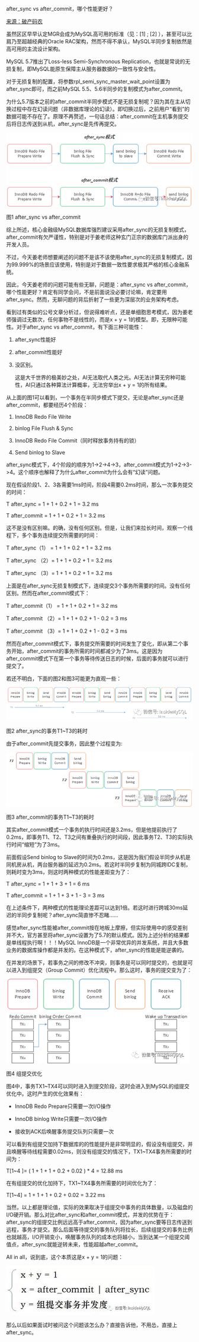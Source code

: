 after_sync vs after_commit，哪个性能更好？ 

<u>来源：破产码农</u>

虽然区区早早认定MGR会成为MySQL高可用的标准（见：[1] ; [2] ），甚至可以比肩乃至超越经典的Oracle RAC架构，然而不得不承认，MySQL半同步复制依然是高可用的主流设计架构。

MySQL 5.7推出了Loss-less Semi-Synchronous Replication，也就是常说的无损复制，即MySQL能原生保障主从服务器数据的一致性与安全性。

对于无损复制的配置，将参数rpl_semi_sync_master_wait_point设置为after_sync即可，而之前MySQL 5.5、5.6半同步的复制模式为after_commit。

为什么5.7版本之前的after_commit半同步模式不是无损复制呢？因为其在主从切换过程中存在幻读问题（非数据库理论的幻读）。即切换过后，之前用户“看到”的数据可能不存在了。原理不再赘述，一句话总结：after_commit在主机事务提交后将日志传送到从机，after_sync是先传再提交。

![](..//pic/1.png)

图1 after_sync vs after_commit

综上所述，核心金融级MySQL数据库强烈建议采用after_sync的无损复制模式，after_commit有欠严谨性，特别是对于姜老师这种玄门正宗的数据库门派出身的开发人员。

不过，今天姜老师想要阐述的问题不是该不该使用after_sync的无损复制模式，因为99.999%的场景应该使用，特别是对于数据一致性要求极其严格的核心金融系统。

因此，今天姜老师的问题可能有些无聊，问题是：after_sync vs after_commit，哪个性能更好？肯定有同学会问，不是前面说没必要讨论嘛，肯定要用after_sync。然而，无聊问题的背后折射了一些更为深层次的业务架构考虑。

看到过有类似的公号文章分析过，但说得难听点，还是单细胞思考模式，因为姜老师强调过无数次，任何事物不是线性的，而是x + y = 1的模型。即，无限种可能性。对于after_sync vs after_commit，有下面三种可能性：

1. after_sync性能好 

2. after_commit性能好 

3. 没区别。
   
   这是大千世界的极美妙之处，AI无法取代人类之光。AI无法计算无穷种可能性，AI只通过各种算法计算概率，无法穷举出x + y = 1的所有结果。

从上面的图1可以看到，一个事务在半同步模式下提交，无论是after_sync还是after_commit，都要经历4个阶段：

1. InnoDB Redo File Write

2. binlog File Flush & Sync

3. InnoDB Redo File Commit（同时释放事务持有的锁）

4. Send binlog to Slave

after_sync模式下，4个阶段的顺序为1->2->4->3，after_commit模式为1->2->3->4。这个顺序也解释了为什么after_commit为什么会有“幻读”问题。

现在假设阶段1、2、3各需要1ms时间，阶段4需要0.2ms时间，那么一次事务提交的时间：

T after_sync = 1 + 1 + 0.2 + 1 = 3.2 ms

T after_commit = 1 + 1 + 0.2 + 1 = 3.2 ms

这不是没有区别嘛。的确，没有任何区别。但是，让我们来拉长时间，观察一个线程下，多个事务连续提交所需要的时间：

T after_sync（1） = 1 + 1 + 0.2 + 1 = 3.2 ms

T after_sync （2）= 1 + 1 + 0.2 + 1 = 3.2 ms

T after_sync （3）= 1 + 1 + 0.2 + 1 = 3.2 ms

上面是在after_sync无损复制模式下，连续提交3个事务所需要的时间。没有任何区别。然而在after_commit模式下：

T after_commit（1） = 1 + 1 + 0.2 + 1 = 3.2 ms

T after_commit （2）= 1 + 1 + 0.2 + 1 - 0.2 = 3 ms

T after_commit （3）= 1 + 1 + 0.2 + 1 - 0.2 = 3 ms

然而在after_commit模式下，事务提交所需要的时间发生了变化，即从第二个事务开始，after_commit的事务所需的时间都减少为了3ms。这是因为after_commit模式下在第一个事务等待传送日志的时候，后面的事务就可以进行提交了。

若还不明白，下面的图2和图3可能更为直观一些：

![](../pic/2.png)

图2 after_sync的事务T1~T3的耗时

由于after_commit先提交事务，因此整个过程变为:

![](../pic/3.png)

图3 after_commit的事务T1~T3的耗时

其实after_commit模式一个事务的执行时间还是3.2ms，但是他提前执行了0.2ms，即事务T1、T2、T3之间有重叠执行的时间段，因此事务T2、T3的实际执行时间“缩短”为了3ms。

前面假设Send binlog to Slave的时间为0.2ms，这是因为我们假设半同步从机是同机房从机，两台服务器的延迟为0.2ms。若这时半同步复制为同城跨IDC复制，则耗时变为3ms，则这时两种模式的性能差距变为了：

T after_sync = 1 + 1 + 3 + 1 = 6 ms

T after_commit = 1 + 1 + 3 + 1 - 3 = 3 ms

在上述条件下，两种模式的性能理论差距可以达到1倍。若这时进行跨城30ms延迟的半同步复制呢？after_sync简直惨不忍睹......

感觉after_sync性能被after_commit按在地板上摩擦，但实际使用中的感受差别并不大，官方甚至将after_sync设置为了5.7的默认模式。因为上述分析的结果都是单线程执行啊！！！MySQL InnoDB是一个非常优异的并发系统，并且大多数业务的数据库操作都是并发的。在这种模式下，after_sync的性能是能逆袭的。

在并发的场景下，若事务之间的修改不冲突，则事务是可以同时提交的，也就是可以进入到组提交（Group Commit）优化流程中。那么这时，事务的提交变为了：

![](../pic/4.png)

图4 组提交优化

图4中，事务TX1~TX4可以同时进入到提交阶段，这时会进入到MySQL的组提交优化中。这时产生的优化效果有：

* InnoDB Redo Prepare只需要一次I/O操作

* InnoDB binlog Write只需要一次I/O操作

* 接收到ACK后唤醒事务提交队列只需要一次

可以看到有组提交加持下数据库的的性能提升是非常明显的，假设没有组提交，并且唤醒等待线程需要0.02ms，则没有组提交的情况下，TX1~TX4事务所需要的时间为：

T[1~4 ]= ( 1 + 1 + 1 + 0.2 + 0.02 ) * 4 = 12.88 ms

在有组提交的优化加持下，TX1~TX4事务所需要的时间优化为了：

T[1~4] = 1 + 1 + 1 + 0.2 + 0.02 = 3.22 ms

当然，以上都是理论值，实际的效果取决于组提交中事务的具体数量，以及磁盘的I/O硬开销。那么对比after_sync和after_commit模式，并发的优势在于：after_sync的组提交比例远远高于after_commit，因为after_sync要等日志传送到远程，事务才提交。那么后面等待提交的事务队列将拉长，后续组提交的事务比例也就越高，I/O开销变小，唤醒事务队列的成本也将越小，当到达某一个组提交阈值点，after_sync就能逆转未来，性能超越after_commit。

All in all，说到底，这个本质这是x + y = 1的问题：

![](../pic/5.png)

那么以后如果面试时被问这个问题该怎么办？直接告诉他，不用怂，直接上after_sync。
